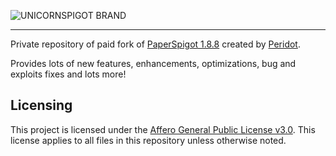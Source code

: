 ![UNICORNSPIGOT BRAND](https://github.com/Mythic-Projects/UnicornSpigot/assets/28200355/c28cad75-01da-43c9-bee9-dfa7c72fd77f)

---

Private repository of paid fork of [PaperSpigot 1.8.8](https://github.com/PaperMC/Paper/tree/ver/1.8.8) created by [Peridot](https://github.com/P3ridot). 

Provides lots of new features, enhancements, optimizations, bug and exploits fixes and lots more! 

## Licensing
This project is licensed under the [Affero General Public License v3.0](LICENSE).
This license applies to all files in this repository unless otherwise noted.

